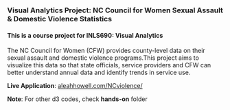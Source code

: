 ### Visual Analytics Project: NC Council for Women Sexual Assault & Domestic Violence Statistics

#### This is a course project for INLS690: Visual Analytics

The NC Council for Women (CFW) provides county-level data on their sexual assault and domestic violence programs.This project aims to visualize this data so that state officials, service providers and CFW can better understand annual data and identify trends in service use. 

**Live Application**: <a href="http://aleahhowell.com/NCviolence/" target="_blank">aleahhowell.com/NCviolence/</a>

**Note**: For other d3 codes, check __hands-on__ folder

